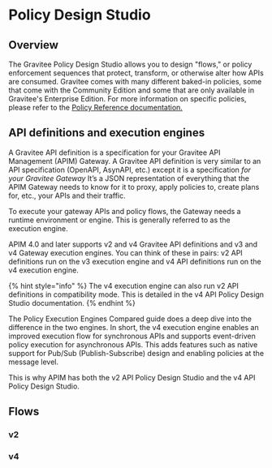 # Policy Design Studio

## Overview

The Gravitee Policy Design Studio allows you to design "flows," or policy enforcement sequences that protect, transform, or otherwise alter how APIs are consumed. Gravitee comes with many different baked-in policies, some that come with the Community Edition and some that are only available in Gravitee's Enterprise Edition. For more information on specific policies, please refer to the [Policy Reference documentation. ](../../reference/policy-reference/)

## API definitions and execution engines

A Gravitee API definition is a specification for your Gravitee API Management (APIM) Gateway. A Gravitee API definition is very similar to an API specification (OpenAPI, AsynAPI, etc.) except it is a specification _for your Gravitee Gateway_ It’s a JSON representation of everything that the APIM Gateway needs to know for it to proxy, apply policies to, create plans for, etc., your APIs and their traffic.&#x20;

To execute your gateway APIs and policy flows, the Gateway needs a runtime environment or engine. This is generally referred to as the execution engine.&#x20;

APIM 4.0 and later supports v2 and v4 Gravitee API definitions and v3 and v4 Gateway execution engines. You can think of these in pairs: v2 API definitions run on the v3 execution engine and v4 API definitions run on the v4 execution engine.

{% hint style="info" %}
The v4 execution engine can also run v2 API definitions in compatibility mode. This is detailed in the v4 API Policy Design Studio documentation.&#x20;
{% endhint %}

The Policy Execution Engines Compared guide does a deep dive into the difference in the two engines. In short, the v4 execution engine enables an improved execution flow for synchronous APIs and supports event-driven policy execution for asynchronous APIs. This adds features such as native support for Pub/Sub (Publish-Subscribe) design and enabling policies at the message level.

This is why APIM has both the v2 API Policy Design Studio and the v4 API Policy Design Studio.&#x20;

###

## Flows

### v2

### v4
